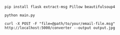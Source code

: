 `pip install flask extract-msg Pillow beautifulsoup4`


`python main.py`


`curl -X POST -F "file=@path/to/your/email-file.msg" http://localhost:5000/converter --output output.jpg`
